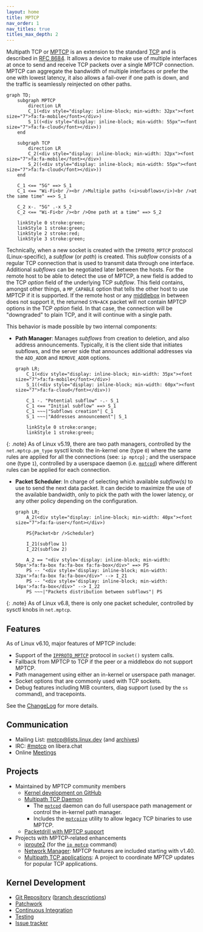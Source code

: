 ```yaml
---
layout: home
title: MPTCP
nav_order: 1
nav_titles: true
titles_max_depth: 2
---
```


Multipath TCP or [MPTCP](https://en.wikipedia.org/wiki/Multipath_TCP) is an
extension to the standard [TCP](https://en.wikipedia.org/wiki/Transmission_Control_Protocol)
and is described in [RFC 8684](https://www.rfc-editor.org/rfc/rfc8684.html). It allows
a device to make use of multiple interfaces at once to send and receive TCP
packets over a single MPTCP connection. MPTCP can aggregate the bandwidth of
multiple interfaces or prefer the one with lowest latency, it also allows a
fail-over if one path is down, and the traffic is seamlessly reinjected on
other paths.

```mermaid
graph TD;
    subgraph MPTCP
        direction LR
        C_1(<div style="display: inline-block; min-width: 32px"><font size="7">fa:fa-mobile</font></div>)
        S_1((<div style="display: inline-block; min-width: 55px"><font size="7">fa:fa-cloud</font></div>))
    end

    subgraph TCP
        direction LR
        C_2(<div style="display: inline-block; min-width: 32px"><font size="7">fa:fa-mobile</font></div>)
        S_2((<div style="display: inline-block; min-width: 55px"><font size="7">fa:fa-cloud</font></div>))
    end

    C_1 <== "5G" ==> S_1
    C_1 <== "Wi-Fi<br /><br />Multiple paths (<i>subflows</i>)<br />at the same time" ==> S_1

    C_2 x-. "5G" .-x S_2
    C_2 <== "Wi-Fi<br /><br />One path at a time" ==> S_2

    linkStyle 0 stroke:green;
    linkStyle 1 stroke:green;
    linkStyle 2 stroke:red;
    linkStyle 3 stroke:green;
```

Technically, when a new socket is created with the `IPPROTO_MPTCP` protocol
(Linux-specific), a *subflow* (or *path*) is created. This *subflow* consists of
a regular TCP connection that is used to transmit data through one interface.
Additional *subflows* can be negotiated later between the hosts. For the remote
host to be able to detect the use of MPTCP, a new field is added to the TCP
*option* field of the underlying TCP *subflow*. This field contains, amongst
other things, a `MP_CAPABLE` option that tells the other host to use MPTCP if it is
supported. If the remote host or any [middlebox](https://en.wikipedia.org/wiki/Middlebox)
in between does not support it, the returned `SYN+ACK` packet will not contain
MPTCP options in the TCP *option* field. In that case, the connection will
be "downgraded" to plain TCP, and it will continue with a single path.

This behavior is made possible by two internal components:
* **Path Manager**: Manages *subflows* from creation to deletion, and
  also address announcements. Typically, it is the client side that
  initiates subflows, and the server side that announces additional addresses
  via the `ADD_ADDR` and `REMOVE_ADDR` options.

  ```mermaid
  graph LR;
      C_1(<div style="display: inline-block; min-width: 35px"><font size="7">fa:fa-mobile</font></div>)
      S_1((<div style="display: inline-block; min-width: 60px"><font size="7">fa:fa-cloud</font></div>))

      C_1 -. "Potential subflow" -.- S_1
      C_1 <== "Initial subflow" ==> S_1
      C_1 ~~~|"Subflows creation"| C_1
      S_1 ~~~|"Addresses announcement"| S_1

      linkStyle 0 stroke:orange;
      linkStyle 1 stroke:green;
  ```

{: .note}
As of Linux v5.19, there are two path managers, controlled by the `net.mptcp.pm_type`
sysctl knob: the in-kernel one (type `0`) where the same rules are applied for
all the connections (see: `ip mptcp`) ; and the userspace one (type `1`),
controlled by a userspace daemon (i.e. [`mptcpd`](https://mptcpd.mptcp.dev/))
where different rules can be applied for each connection.

* **Packet Scheduler**: In charge of selecting which available
  *subflow(s)* to use to send the next data packet. It can decide to
  maximize the use of the available bandwidth, only to pick the path with the
  lower latency, or any other policy depending on the configuration.

  ```mermaid
  graph LR;
      A_2(<div style="display: inline-block; min-width: 40px"><font size="7">fa:fa-user</font></div>)

      PS{Packet<br />Scheduler}

      I_21(subflow 1)
      I_22(subflow 2)

      A_2 == "<div style='display: inline-block; min-width: 50px'>fa:fa-box fa:fa-box fa:fa-box</div>" ==> PS
      PS -- "<div style='display: inline-block; min-width: 32px'>fa:fa-box fa:fa-box</div>" --> I_21
      PS -- "<div style='display: inline-block; min-width: 14px'>fa:fa-box</div>" --> I_22
      PS ~~~|"Packets distribution between subflows"| PS
  ```

{: .note}
As of Linux v6.8, there is only one packet scheduler, controlled by sysctl
knobs in `net.mptcp`.

## Features

As of Linux v6.10, major features of MPTCP include:

* Support of the [`IPPROTO_MPTCP`](implementation.html) protocol in `socket()` system calls.
* Fallback from MPTCP to TCP if the peer or a middlebox do not support MPTCP.
* Path management using either an in-kernel or userspace path manager.
* Socket options that are commonly used with TCP sockets.
* Debug features including MIB counters, diag support (used by the `ss` command),
  and tracepoints.

See the
[ChangeLog](https://github.com/multipath-tcp/mptcp_net-next/wiki/#changelog)
for more details.

## Communication

* Mailing List: mptcp@lists.linux.dev (and [archives](https://lore.kernel.org/mptcp))
* IRC: [#mptcp](https://web.libera.chat/?nick=mptcp-dev-guest?#mptcp) on libera.chat
* Online [Meetings](https://github.com/multipath-tcp/mptcp_net-next/wiki/Meetings)

## Projects

* Maintained by MPTCP community members
  * [Kernel development on GitHub](https://github.com/multipath-tcp/mptcp_net-next/)
  * [Multipath TCP Daemon](https://github.com/multipath-tcp/mptcpd)
    * The [`mptcpd`](https://www.mankier.com/8/mptcpd) daemon can do full
      userspace path management or control the in-kernel path manager.
    * Includes the [`mptcpize`](https://www.mankier.com/8/mptcpize) utility to
      allow legacy TCP binaries to use MPTCP.
  * [Packetdrill with MPTCP support](https://github.com/multipath-tcp/packetdrill)
* Projects with MPTCP-related enhancements
  * [iproute2](https://wiki.linuxfoundation.org/networking/iproute2) (for the
    [`ip mptcp`](https://www.mankier.com/8/ip-mptcp) command)
  * [Network Manager](https://networkmanager.dev): MPTCP features are included
    starting with v1.40.
  * [Multipath TCP applications](https://github.com/mptcp-apps/): A project to
    coordinate MPTCP updates for popular TCP applications.

## Kernel Development

* [Git Repository](https://github.com/multipath-tcp/mptcp_net-next.git)
  ([branch descriptions](https://github.com/multipath-tcp/mptcp_net-next/wiki/Git-Branches))
* [Patchwork](https://patchwork.kernel.org/project/mptcp/)
* [Continuous Integration](https://github.com/multipath-tcp/mptcp_net-next/wiki/CI)
* [Testing](https://github.com/multipath-tcp/mptcp_net-next/wiki/Testing)
* [Issue tracker](https://github.com/multipath-tcp/mptcp_net-next/issues)
